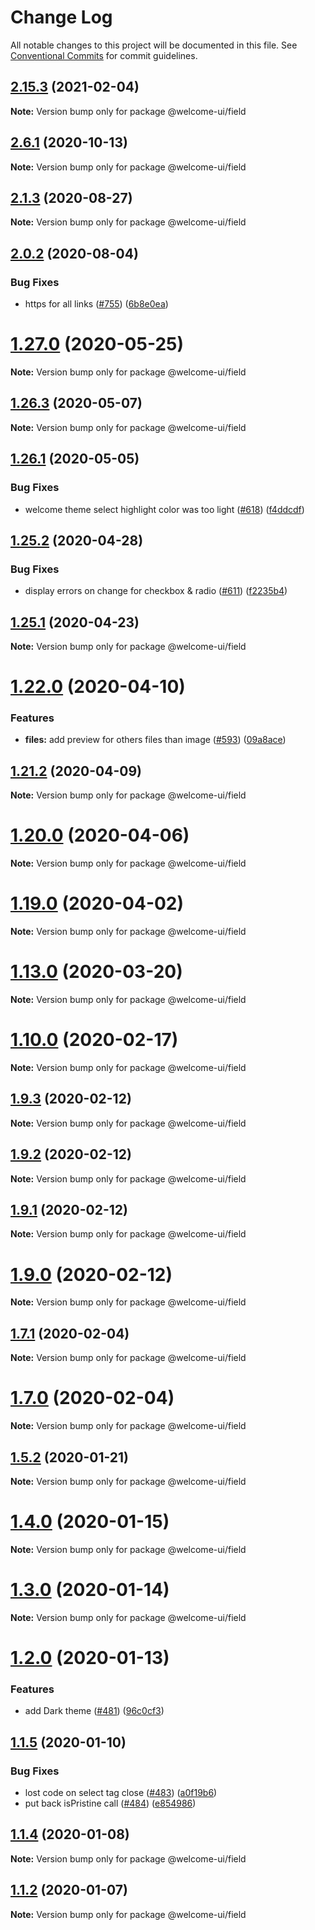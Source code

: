 # Change Log

All notable changes to this project will be documented in this file.
See [Conventional Commits](https://conventionalcommits.org) for commit guidelines.

## [2.15.3](https://github.com/WTTJ/welcome-ui/compare/v2.15.2...v2.15.3) (2021-02-04)

**Note:** Version bump only for package @welcome-ui/field





## [2.6.1](https://github.com/WTTJ/welcome-ui/compare/v2.6.0...v2.6.1) (2020-10-13)

**Note:** Version bump only for package @welcome-ui/field





## [2.1.3](https://github.com/WTTJ/welcome-ui/compare/v2.1.2...v2.1.3) (2020-08-27)

**Note:** Version bump only for package @welcome-ui/field





## [2.0.2](https://github.com/WTTJ/welcome-ui/compare/v2.0.1...v2.0.2) (2020-08-04)


### Bug Fixes

* https for all links ([#755](https://github.com/WTTJ/welcome-ui/issues/755)) ([6b8e0ea](https://github.com/WTTJ/welcome-ui/commit/6b8e0ea7807486510169437bb909cb65038ff6f5))





# [1.27.0](https://github.com/WTTJ/welcome-ui/compare/v1.26.4...v1.27.0) (2020-05-25)

**Note:** Version bump only for package @welcome-ui/field





## [1.26.3](https://github.com/WTTJ/welcome-ui/compare/v1.26.2...v1.26.3) (2020-05-07)

**Note:** Version bump only for package @welcome-ui/field





## [1.26.1](https://github.com/WTTJ/welcome-ui/compare/v1.26.0...v1.26.1) (2020-05-05)


### Bug Fixes

* welcome theme select highlight color was too light ([#618](https://github.com/WTTJ/welcome-ui/issues/618)) ([f4ddcdf](https://github.com/WTTJ/welcome-ui/commit/f4ddcdf5a706b9e7e8a2303057e0d836902549ff))





## [1.25.2](https://github.com/WTTJ/welcome-ui/compare/v1.25.1...v1.25.2) (2020-04-28)


### Bug Fixes

* display errors on change for checkbox & radio ([#611](https://github.com/WTTJ/welcome-ui/issues/611)) ([f2235b4](https://github.com/WTTJ/welcome-ui/commit/f2235b4e3d8386946a05497b0da876ac8d1197b1))





## [1.25.1](https://github.com/WTTJ/welcome-ui/compare/v1.25.0...v1.25.1) (2020-04-23)

**Note:** Version bump only for package @welcome-ui/field





# [1.22.0](https://github.com/WTTJ/welcome-ui/compare/v1.21.2...v1.22.0) (2020-04-10)


### Features

* **files:** add preview for others files than image ([#593](https://github.com/WTTJ/welcome-ui/issues/593)) ([09a8ace](https://github.com/WTTJ/welcome-ui/commit/09a8aced5a836cf6e44a3f6030cb7a31382938ac))





## [1.21.2](https://github.com/WTTJ/welcome-ui/compare/v1.21.1...v1.21.2) (2020-04-09)

**Note:** Version bump only for package @welcome-ui/field





# [1.20.0](https://github.com/WTTJ/welcome-ui/compare/v1.19.2...v1.20.0) (2020-04-06)

**Note:** Version bump only for package @welcome-ui/field





# [1.19.0](https://github.com/WTTJ/welcome-ui/compare/v1.18.1...v1.19.0) (2020-04-02)

**Note:** Version bump only for package @welcome-ui/field





# [1.13.0](https://github.com/WTTJ/welcome-ui/compare/v1.12.0...v1.13.0) (2020-03-20)

**Note:** Version bump only for package @welcome-ui/field





# [1.10.0](https://github.com/WTTJ/welcome-ui/compare/v1.9.3...v1.10.0) (2020-02-17)

**Note:** Version bump only for package @welcome-ui/field





## [1.9.3](https://github.com/WTTJ/welcome-ui/compare/v1.9.2...v1.9.3) (2020-02-12)

**Note:** Version bump only for package @welcome-ui/field





## [1.9.2](https://github.com/WTTJ/welcome-ui/compare/v1.9.1...v1.9.2) (2020-02-12)

**Note:** Version bump only for package @welcome-ui/field





## [1.9.1](https://github.com/WTTJ/welcome-ui/compare/v1.9.0...v1.9.1) (2020-02-12)

**Note:** Version bump only for package @welcome-ui/field





# [1.9.0](https://github.com/WTTJ/welcome-ui/compare/v1.8.0...v1.9.0) (2020-02-12)

**Note:** Version bump only for package @welcome-ui/field





## [1.7.1](https://github.com/WTTJ/welcome-ui/compare/v1.7.0...v1.7.1) (2020-02-04)

**Note:** Version bump only for package @welcome-ui/field





# [1.7.0](https://github.com/WTTJ/welcome-ui/compare/v1.6.3...v1.7.0) (2020-02-04)

**Note:** Version bump only for package @welcome-ui/field





## [1.5.2](https://github.com/WTTJ/welcome-ui/compare/v1.5.1...v1.5.2) (2020-01-21)

**Note:** Version bump only for package @welcome-ui/field





# [1.4.0](https://github.com/WTTJ/welcome-ui/compare/v1.3.0...v1.4.0) (2020-01-15)

**Note:** Version bump only for package @welcome-ui/field





# [1.3.0](https://github.com/WTTJ/welcome-ui/compare/v1.2.0...v1.3.0) (2020-01-14)

**Note:** Version bump only for package @welcome-ui/field





# [1.2.0](https://github.com/WTTJ/welcome-ui/compare/v1.1.6...v1.2.0) (2020-01-13)


### Features

* add Dark theme ([#481](https://github.com/WTTJ/welcome-ui/issues/481)) ([96c0cf3](https://github.com/WTTJ/welcome-ui/commit/96c0cf3b3f7cff70a0dc5d548222c0eaed753ca2))





## [1.1.5](https://github.com/WTTJ/welcome-ui/compare/v1.1.4...v1.1.5) (2020-01-10)


### Bug Fixes

* lost code on select tag close ([#483](https://github.com/WTTJ/welcome-ui/issues/483)) ([a0f19b6](https://github.com/WTTJ/welcome-ui/commit/a0f19b69f92266e1561db5fa5daad362641c6db3))
* put back isPristine call ([#484](https://github.com/WTTJ/welcome-ui/issues/484)) ([e854986](https://github.com/WTTJ/welcome-ui/commit/e85498620e8115870b5fdfd84a5574e666acf982))





## [1.1.4](https://github.com/WTTJ/welcome-ui/compare/v1.1.3...v1.1.4) (2020-01-08)

**Note:** Version bump only for package @welcome-ui/field





## [1.1.2](https://github.com/WTTJ/welcome-ui/compare/v1.1.1...v1.1.2) (2020-01-07)

**Note:** Version bump only for package @welcome-ui/field
